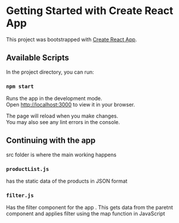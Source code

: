 # Getting Started with Create React App

This project was bootstrapped with [Create React App](https://github.com/facebook/create-react-app).

## Available Scripts

In the project directory, you can run:

### `npm start`

Runs the app in the development mode.\
Open [http://localhost:3000](http://localhost:3000) to view it in your browser.

The page will reload when you make changes.\
You may also see any lint errors in the console.

## Continuing with the app

src folder is where the main working happens

### `productList.js`

has the static data of the products in JSON format

### `filter.js`

Has the filter component for the app . This gets data from the paretnt component and applies filter using the map function in JavaScript
